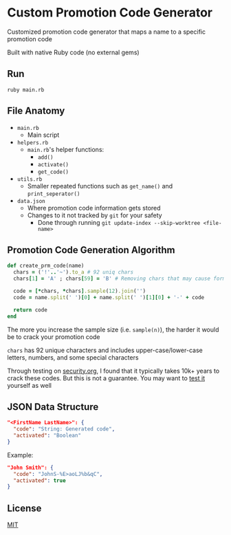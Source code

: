 # Custom Promotion Code Generator
Customized promotion code generator that maps a name to a specific promotion code

Built with native Ruby code (no external gems)

## Run
```
ruby main.rb
```

## File Anatomy
- `main.rb`
  - Main script
- `helpers.rb`
  - `main.rb`'s helper functions:
    - `add()`
    - `activate()`
    - `get_code()`
- `utils.rb`
  - Smaller repeated functions such as `get_name()` and `print_seperator()`
- `data.json`
  - Where promotion code information gets stored
  - Changes to it not tracked by `git` for your safety
    - Done through running `git update-index --skip-worktree <file-name>`

## Promotion Code Generation Algorithm
```Ruby
def create_prm_code(name)
  chars = ('!'..'~').to_a # 92 uniq chars
  chars[1] = 'A' ; chars[59] = 'B' # Removing chars that may cause form failure ("\"" and "\\")

  code = [*chars, *chars].sample(12).join('')
  code = name.split(' ')[0] + name.split(' ')[1][0] + '-' + code

  return code
end
```
The more you increase the sample size (i.e. `sample(n)`), the harder
it would be to crack your promotion code

`chars` has 92 unique characters and includes upper-case/lower-case letters, numbers, and some special characters
  
Through testing on [security.org](www.security.org), I found that it typically takes 10k+ years to crack these codes. But this is not a guarantee. You may want to [test it](https://www.security.org/how-secure-is-my-password/) yourself as well


## JSON Data Structure
```JSON
"<FirstName LastName>": {
  "code": "String: Generated code",
  "activated": "Boolean"
}
```

Example:
```JSON
"John Smith": {
  "code": "JohnS-%E>aoLJ%b&qC",
  "activated": true
}
```

## License
[MIT](https://choosealicense.com/licenses/mit/)
